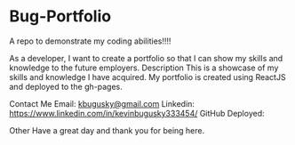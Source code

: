 # Bug-Portfolio
A repo to demonstrate my coding abilities!!!!

As a developer, I want to create a portfolio so that I can show my skills and knowledge to the future employers.
Description
This is a showcase of my skills and knowledge I have acquired. My portfolio is created using ReactJS and deployed to the gh-pages.


Contact Me
Email: kbugusky@gmail.com
Linkedin: https://www.linkedin.com/in/kevinbugusky333454/
GitHub Deployed: 

Other
Have a great day and thank you for being here.
